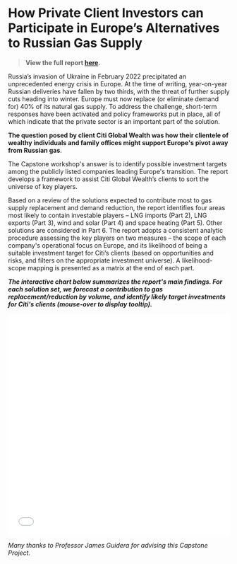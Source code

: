 # How Private Client Investors can Participate in Europe’s Alternatives to Russian Gas Supply

> **View the full report [here](https://ltk2118.github.io/home/pages/pages-assets/citi/For-publication_Citi-Global-Wealth_J-Guidera-advisor.pdf).**

Russia’s invasion of Ukraine in February 2022 precipitated an unprecedented energy crisis in Europe. At the time of writing, year-on-year Russian deliveries have fallen by two thirds, with the threat of further supply cuts heading into winter. Europe must now replace (or eliminate demand for) 40% of its natural gas supply. To address the challenge, short-term responses have been activated and policy frameworks put in place, all of which indicate that the private sector is an important part of the solution.

**The question posed by client Citi Global Wealth was how their clientele of wealthy individuals and family offices might support Europe's pivot away from Russian gas**. 

The Capstone workshop's answer is to identify possible investment targets among the publicly listed companies leading Europe's transition. The report develops a framework to assist Citi Global Wealth’s clients to sort the universe of key players.

Based on a review of the solutions expected to contribute most to gas supply replacement and demand reduction, the report identifies four areas most likely to contain investable players – LNG imports (Part 2), LNG exports (Part 3), wind and solar (Part 4) and space heating (Part 5). Other solutions are considered in Part 6. The report adopts a consistent analytic procedure assessing the key players on two measures – the scope of each company's operational focus on Europe, and its likelihood of being a suitable investment target for Citi’s clients (based on opportunities and risks, and filters on the appropriate investment universe). A likelihood-scope mapping is presented as a matrix at the end of each part.

***The interactive chart below summarizes the report's main findings. For each solution set, we forecast a contribution to gas replacement/reduction by volume, and identify likely target investments for Citi's clients (mouse-over to display tooltip).***



<iframe src="pages-assets/citi/citi-plot.html" height="500px" width="100%" style="border:none;"></iframe>

*Many thanks to Professor James Guidera for advising this Capstone Project.*
